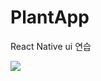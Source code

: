# PlantApp
React Native ui 연습

![](https://s3.us-west-2.amazonaws.com/secure.notion-static.com/d1a579b5-02c4-46f9-adae-093d31920768/Untitled.png?X-Amz-Algorithm=AWS4-HMAC-SHA256&X-Amz-Credential=AKIAT73L2G45O3KS52Y5%2F20211112%2Fus-west-2%2Fs3%2Faws4_request&X-Amz-Date=20211112T031642Z&X-Amz-Expires=86400&X-Amz-Signature=7ea3be473c4230c29e82f53d0fc316981f049d877227a278a84682b085d7fdc5&X-Amz-SignedHeaders=host&response-content-disposition=filename%20%3D%22Untitled.png%22)
